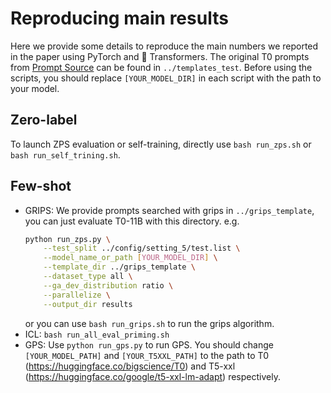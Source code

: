# Reproducing main results

Here we provide some details to reproduce the main numbers we reported in the paper using PyTorch and 🤗 Transformers. The original T0 prompts from [Prompt Source](https://github.com/bigscience-workshop/promptsource) can be found in `../templates_test`. Before using the scripts, you should replace `[YOUR_MODEL_DIR]` in each script with the path to your model.

## Zero-label
To launch ZPS evaluation or self-training, directly use `bash run_zps.sh` or `bash run_self_trining.sh`.

## Few-shot
- GRIPS: We provide prompts searched with grips in `../grips_template`, you can just evaluate T0-11B with this directory. e.g. 
    ```bash
    python run_zps.py \
        --test_split ../config/setting_5/test.list \
        --model_name_or_path [YOUR_MODEL_DIR] \
        --template_dir ../grips_template \
        --dataset_type all \
        --ga_dev_distribution ratio \
        --parallelize \
        --output_dir results

    ```
    or you can use `bash run_grips.sh` to run the grips algorithm.
- ICL: `bash run_all_eval_priming.sh`
- GPS: Use `python run_gps.py` to run GPS. You should change `[YOUR_MODEL_PATH]` and `[YOUR_T5XXL_PATH]` to the path to T0 (https://huggingface.co/bigscience/T0) and T5-xxl (https://huggingface.co/google/t5-xxl-lm-adapt) respectively.
